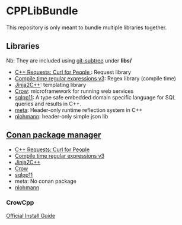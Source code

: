 # CPPLibBundle

This repository is only meant to bundle multiple libraries together.



## Libraries

Nb: They are included using [git-subtree](https://www.atlassian.com/git/tutorials/git-subtree) under **libs/**

* [C++ Requests: Curl for People ](https://github.com/libcpr/cpr): Request library
* [Compile time regular expressions v3](https://github.com/hanickadot/compile-time-regular-expressions): Regex library (compile time)
* [Jinja2C++](https://github.com/jinja2cpp/Jinja2Cpp): templating library
* [Crow](https://github.com/CrowCpp/crow): microframework for running web services
* [sqlpp11](https://github.com/rbock/sqlpp11): A type safe embedded domain specific language for SQL queries and results in C++.
* [meta](https://github.com/skypjack/meta): Header-only runtime reflection system in C++
* [nlohmann](https://github.com/nlohmann/json): header-only simple json lib



## [Conan package manager](https://docs.conan.io/en/latest/)

* [C++ Requests: Curl for People](https://conan.io/center/cpr)
* [Compile time regular expressions v3](https://conan.io/center/ctre)
* [Jinja2C++](https://conan.io/center/jinja2cpp)
* [Crow](https://conan.io/center/crowcpp-crow)
* [sqlpp11](https://conan.io/center/sqlpp11)
* meta: No conan package
* [nlohmann](https://conan.io/center/nlohmann_json)



### CrowCpp

[Official Install Guide](http://crowcpp.org/getting_started/setup/linux/)



